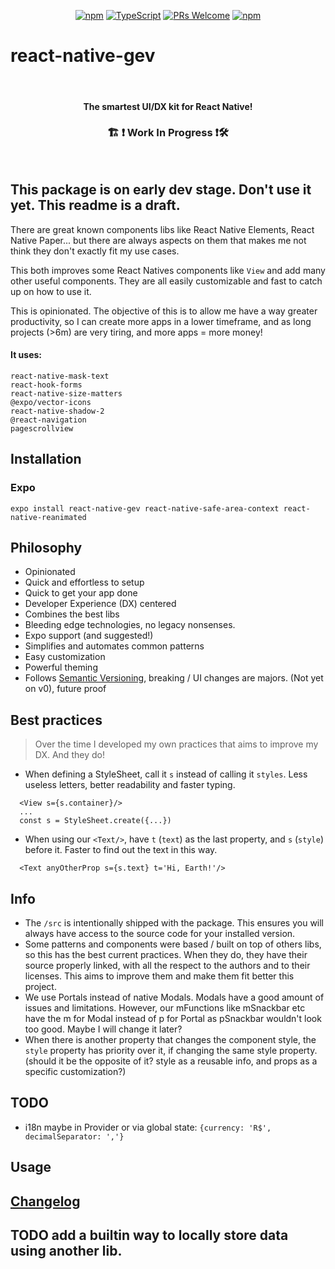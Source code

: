 <!-- <img src=".logo.png" alt=react-native-gev/><br/> -->

<div align="center">

[![npm](https://img.shields.io/npm/v/react-native-gev)](https://www.npmjs.com/package/react-native-gev)
[![TypeScript](https://badgen.net/npm/types/env-var)](http://www.typescriptlang.org/)
[![PRs Welcome](https://img.shields.io/badge/PRs-welcome-brightgreen.svg?style=flat-square)](http://makeapullrequest.com)
[![npm](https://img.shields.io/npm/dw/react-native-gev)](https://www.npmjs.com/package/react-native-gev)
</div>

# react-native-gev

<br/>

<div align="center">
  <h4>The smartest UI/DX kit for React Native!</h4>
  <h3> 🏗 ❗ Work In Progress ❗🛠 </h3>
</div>

<br/>



## This package is on early dev stage. Don't use it yet. This readme is a draft.

There are great known components libs like React Native Elements, React Native Paper... but there are always aspects on them that makes me not think they don't exactly fit my use cases.

This both improves some React Natives components like `View` and add many other useful components. They are all easily customizable and fast to catch up on how to use it.

This is opinionated. The objective of this is to allow me have a way greater productivity, so I can create more apps in a lower timeframe, and as long projects (>6m) are very tiring, and more apps = more money!


#### It uses:

```
react-native-mask-text
react-hook-forms
react-native-size-matters
@expo/vector-icons
react-native-shadow-2
@react-navigation
pagescrollview
```


## Installation

### Expo
```
expo install react-native-gev react-native-safe-area-context react-native-reanimated
```


## Philosophy
* Opinionated
* Quick and effortless to setup
* Quick to get your app done
* Developer Experience (DX) centered
* Combines the best libs
* Bleeding edge technologies, no legacy nonsenses.
* Expo support (and suggested!)
* Simplifies and automates common patterns
* Easy customization
* Powerful theming
* Follows [Semantic Versioning](https://semver.org/), breaking / UI changes are majors. (Not yet on v0), future proof


## Best practices

> Over the time I developed my own practices that aims to improve my DX. And they do!

* When defining a StyleSheet, call it `s` instead of calling it `styles`. Less useless letters, better readability and faster typing.
```
  <View s={s.container}/>
  ...
  const s = StyleSheet.create({...})
```

* When using our `<Text/>`, have `t` (`text`) as the last property, and `s` (`style`) before it. Faster to find out the text in this way.
```
  <Text anyOtherProp s={s.text} t='Hi, Earth!'/>
```


## Info
* The `/src` is intentionally shipped with the package. This ensures you will always have access to the source code for your installed version.
* Some patterns and components were based / built on top of others libs, so this has the best current practices. When they do, they have their source properly linked, with all the respect to the authors and to their licenses. This aims to improve them and make them fit better this project.
* We use Portals instead of native Modals. Modals have a good amount of issues and limitations. However, our mFunctions like mSnackbar etc have the m for Modal instead of p for Portal as pSnackbar wouldn't look too good. Maybe I will change it later?
* When there is another property that changes the component style, the `style` property has priority over it, if changing the same style property. (should it be the opposite of it? style as a reusable info, and props as a specific customization?)

## TODO
* i18n maybe in Provider or via global state: `{currency: 'R$', decimalSeparator: ','}`

## Usage

## [Changelog](CHANGELOG.md)

## TODO add a builtin way to locally store data using another lib.
